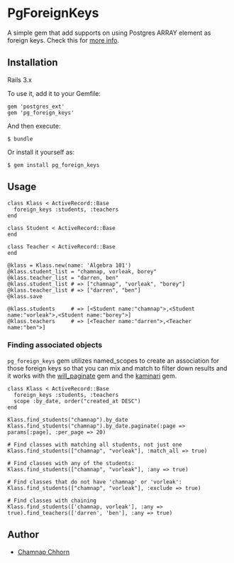 # PgForeignKeys

A simple gem that add supports on using Postgres ARRAY element as foreign keys. Check this for [more info](http://blog.2ndquadrant.com/postgresql-9-3-development-array-element-foreign-keys/).

## Installation

Rails 3.x

To use it, add it to your Gemfile:

    gem 'postgres_ext'
    gem 'pg_foreign_keys' 

And then execute:

    $ bundle

Or install it yourself as:

    $ gem install pg_foreign_keys

## Usage

    class Klass < ActiveRecord::Base
      foreign_keys :students, :teachers
    end

    class Student < ActiveRecord::Base
    end

    class Teacher < ActiveRecord::Base
    end

    @klass = Klass.new(name: 'Algebra 101')
    @klass.student_list = "chamnap, vorleak, borey"
    @klass.teacher_list = "darren, ben"
    @klass.student_list # => ["chamnap", "vorleak", "borey"]
    @klass.teacher_list # => ["darren", "ben"]
    @klass.save

    @klass.students     # => [<Student name:"chamnap">,<Student name:"vorleak">,<Student name:"borey">]
    @klass.teachers     # => [<Teacher name:"darren">,<Teacher name:"ben">]

### Finding associated objects

`pg_foreign_keys` gem utilizes named_scopes to create an association for those foreign keys so that you can mix and match to filter down results and it works with
the [will_paginate](https://github.com/mislav/will_paginate) gem and the [kaminari](https://github.com/amatsuda/kaminari) gem.

    class Klass < ActiveRecord::Base
      foreign_keys :students, :teachers
      scope :by_date, order("created_at DESC")
    end

    Klass.find_students("chamnap").by_date
    Klass.find_students("chamnap").by_date.paginate(:page => params[:page], :per_page => 20)

    # Find classes with matching all students, not just one
    Klass.find_students(["chamnap", "vorleak"], :match_all => true)

    # Find classes with any of the students:
    Klass.find_students(["chamnap", "vorleak"], :any => true)

    # Find classes that do not have 'chamnap' or 'vorleak':
    Klass.find_students(["chamnap", "vorleak"], :exclude => true)

    # Find classes with chaining
    Klass.find_students(['chamnap, vorleak'], :any => true).find_teachers(['darren', 'ben'], :any => true)

## Author

* [Chamnap Chhorn](https://github.com/chamnap)